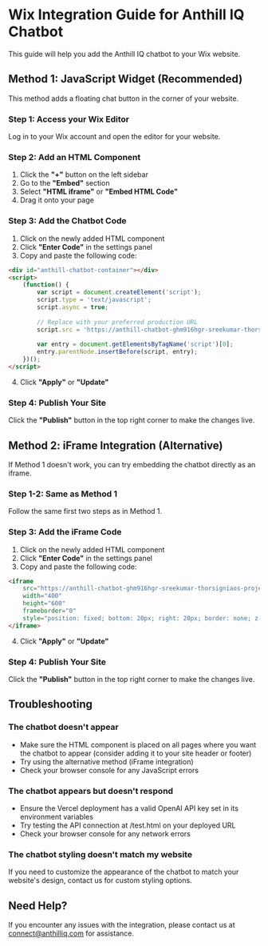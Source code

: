 # Wix Integration Guide for Anthill IQ Chatbot

This guide will help you add the Anthill IQ chatbot to your Wix website.

## Method 1: JavaScript Widget (Recommended)

This method adds a floating chat button in the corner of your website.

### Step 1: Access your Wix Editor

Log in to your Wix account and open the editor for your website.

### Step 2: Add an HTML Component

1. Click the **"+"** button on the left sidebar
2. Go to the **"Embed"** section
3. Select **"HTML iframe"** or **"Embed HTML Code"**
4. Drag it onto your page

### Step 3: Add the Chatbot Code

1. Click on the newly added HTML component
2. Click **"Enter Code"** in the settings panel
3. Copy and paste the following code:

```html
<div id="anthill-chatbot-container"></div>
<script>
    (function() {
        var script = document.createElement('script');
        script.type = 'text/javascript';
        script.async = true;
        
        // Replace with your preferred production URL
        script.src = 'https://anthill-chatbot-ghm916hgr-sreekumar-thorsigniaos-projects.vercel.app/anthill_chatbot_widget.js';
        
        var entry = document.getElementsByTagName('script')[0];
        entry.parentNode.insertBefore(script, entry);
    })();
</script>
```

4. Click **"Apply"** or **"Update"**

### Step 4: Publish Your Site

Click the **"Publish"** button in the top right corner to make the changes live.

## Method 2: iFrame Integration (Alternative)

If Method 1 doesn't work, you can try embedding the chatbot directly as an iframe.

### Step 1-2: Same as Method 1

Follow the same first two steps as in Method 1.

### Step 3: Add the iFrame Code

1. Click on the newly added HTML component
2. Click **"Enter Code"** in the settings panel
3. Copy and paste the following code:

```html
<iframe 
    src="https://anthill-chatbot-ghm916hgr-sreekumar-thorsigniaos-projects.vercel.app/iframe.html" 
    width="400" 
    height="600" 
    frameborder="0"
    style="position: fixed; bottom: 20px; right: 20px; border: none; z-index: 9999;">
</iframe>
```

4. Click **"Apply"** or **"Update"**

### Step 4: Publish Your Site

Click the **"Publish"** button in the top right corner to make the changes live.

## Troubleshooting

### The chatbot doesn't appear

- Make sure the HTML component is placed on all pages where you want the chatbot to appear (consider adding it to your site header or footer)
- Try using the alternative method (iFrame integration)
- Check your browser console for any JavaScript errors

### The chatbot appears but doesn't respond

- Ensure the Vercel deployment has a valid OpenAI API key set in its environment variables
- Try testing the API connection at /test.html on your deployed URL
- Check your browser console for any network errors

### The chatbot styling doesn't match my website

If you need to customize the appearance of the chatbot to match your website's design, contact us for custom styling options.

## Need Help?

If you encounter any issues with the integration, please contact us at connect@anthilliq.com for assistance. 